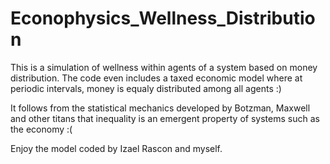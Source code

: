 # Econophysics_Wellness_Distribution
This is a simulation of wellness within agents of a system based on money distribution. The code even includes a taxed economic model where at periodic intervals, money is equaly distributed among all agents :) 

It follows from the statistical mechanics developed by Botzman, Maxwell and other titans that inequality is an emergent property of systems such as the economy :( 

Enjoy the model coded by Izael Rascon and myself. 
